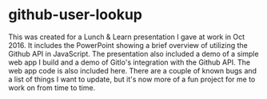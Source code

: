 # github-user-lookup

This was created for a Lunch & Learn presentation I gave at work in Oct 2016.
It includes the PowerPoint showing a brief overview of utilizing the Github API in JavaScript.
The presentation also included a demo of a simple web app I build and a demo of Gitlo's integration with the Github API.
The web app code is also included here.
There are a couple of known bugs and a list of things I want to update, but it's now more of a fun project for me to work on from time to time.
